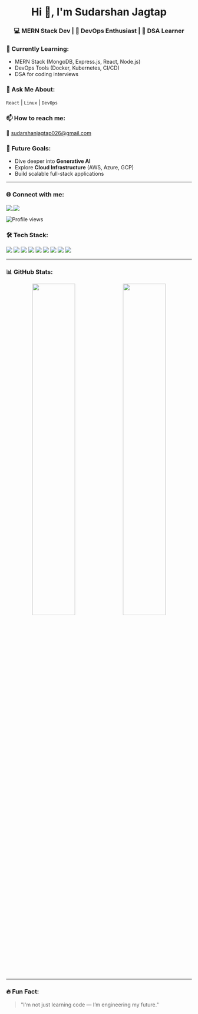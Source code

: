 <h1 align="center">Hi 👋, I'm Sudarshan Jagtap</h1>
<h3 align="center">💻 MERN Stack Dev | 🔧 DevOps Enthusiast | 🤖 DSA Learner</h3>


### 🧠 Currently Learning:
- MERN Stack (MongoDB, Express.js, React, Node.js)
- DevOps Tools (Docker, Kubernetes, CI/CD)
- DSA for coding interviews


### 💬 Ask Me About:
 `React` |  `Linux` | `DevOps`


### 📫 How to reach me:
📧 sudarshanjagtap026@gmail.com


### 🚀 Future Goals:
- Dive deeper into **Generative AI**
- Explore **Cloud Infrastructure** (AWS, Azure, GCP)
- Build scalable full-stack applications

---

### 🌐 Connect with me:
<p align="left">
  <a href="[https://www.linkedin.com/in/YOUR-LINKEDIN/](https://www.linkedin.com/in/sudarshan-jagtap-425a40283?lipi=urn%3Ali%3Apage%3Ad_flagship3_profile_view_base_contact_details%3B8iLJ8fzlRKSk0TimCj9S8w%3D%3D)">
    <img align="center" src="https://img.shields.io/badge/LinkedIn-blue?logo=linkedin&style=for-the-badge" />
  </a>
  <a href="https://twitter.com/YOUR-TWITTER" target="blank">
    <img align="center" src="https://img.shields.io/badge/Twitter-black?logo=twitter&style=for-the-badge" />
  </a>
</p>

![Profile views](https://komarev.com/ghpvc/?username=Jsudarshan26&label=PROFILE+VIEWS&color=brightgreen)



### 🛠️ Tech Stack:
<p align="left">
  <img src="https://img.shields.io/badge/MongoDB-4EA94B?style=for-the-badge&logo=mongodb&logoColor=white"/>
  <img src="https://img.shields.io/badge/Express.js-black?style=for-the-badge&logo=express&logoColor=white"/>
  <img src="https://img.shields.io/badge/React-20232A?style=for-the-badge&logo=react&logoColor=61DAFB"/>
  <img src="https://img.shields.io/badge/Node.js-339933?style=for-the-badge&logo=nodedotjs&logoColor=white"/>
  <img src="https://img.shields.io/badge/Docker-2496ED?style=for-the-badge&logo=docker&logoColor=white"/>
  <img src="https://img.shields.io/badge/Kubernetes-326CE5?style=for-the-badge&logo=kubernetes&logoColor=white"/>
  <img src="https://img.shields.io/badge/Linux-FCC624?style=for-the-badge&logo=linux&logoColor=black"/>
  <img src="https://img.shields.io/badge/JavaScript-F7DF1E?style=for-the-badge&logo=javascript&logoColor=black"/>
  <img src="https://img.shields.io/badge/Git-F05032?style=for-the-badge&logo=git&logoColor=white"/>
</p>

---

### 📊 GitHub Stats:
<p align="center">
  <img src="https://github-readme-stats.vercel.app/api?username=Jsudarshan26&show_icons=true&theme=tokyonight" width="48%" />
  <img src="https://github-readme-streak-stats.herokuapp.com/?user=Jsudarshan26&theme=tokyonight" width="48%" />
</p>

---

### 🔥 Fun Fact:
> "I'm not just learning code — I’m engineering my future."



